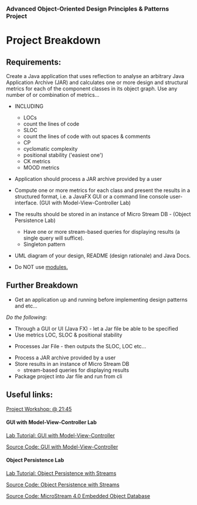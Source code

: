 ### Advanced Object-Oriented Design Principles & Patterns Project

# Project Breakdown

## Requirements:
Create a Java application that uses reflection to analyse an arbitrary Java
Application Archive (JAR) and calculates one or more design and structural metrics for each
of the component classes in its object graph. Use any number of or combination of metrics...
* INCLUDING
  - LOCs
   - count the lines of code
  - SLOC
   - count the lines of code with out spaces & comments
  - CP
  - cyclomatic complexity
  - positional stability ('easiest one')
  - CK metrics
  - MOOD metrics


*  Application should process a JAR archive provided by a user
  - Compute one or more metrics for each class and present the results in a structured format, i.e. a JavaFX
GUI or a command line console user-interface. (GUI with Model-View-Controller Lab)


* The results should be stored in an instance of Micro Stream DB - (Object Persistence Lab)
  - Have one or more stream-based queries for displaying results (a single query will suffice).
  - Singleton pattern


* UML diagram of your design, README (design rationale) and Java Docs.

* Do NOT use <u>modules.</u>

## Further Breakdown
* Get an application up and running before implementing design patterns and etc...

*Do the following*:
* Through a GUI or UI (Java FX) - let a Jar file be able to be specified
* Use metrics LOC, SLOC & positional stability
 - Processes Jar File - then outputs the SLOC, LOC etc...
* Process a JAR archive provided by a user
* Store results in an instance of Micro Stream DB
  - stream-based queries for displaying results
* Package project into Jar file and run from cli



## Useful links:
[Project Workshop: @ 21:45](https://web.microsoftstream.com/video/92ca6d06-f35e-463b-b662-2a6bd12ffd4a)

#### GUI with Model-View-Controller Lab
[Lab Tutorial: GUI with Model-View-Controller](https://web.microsoftstream.com/video/2a8da55d-c5a0-4c24-8aa3-a426201a814f)

[Source Code: GUI with Model-View-Controller](https://learnonline.gmit.ie/mod/resource/view.php?id=129718)

#### Object Persistence Lab
[Lab Tutorial: Object Persistence with Streams](https://web.microsoftstream.com/video/6ede3e10-3e6f-4dad-9505-c19aef3acb1d)

[Source Code: Object Persistence with Streams ](https://learnonline.gmit.ie/mod/resource/view.php?id=64078)

[Source Code: MicroStream 4.0 Embedded Object Database](https://learnonline.gmit.ie/mod/resource/view.php?id=64081)
